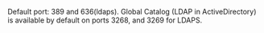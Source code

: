 Default port: 389 and 636(ldaps). Global Catalog (LDAP in ActiveDirectory) is available by default on ports 3268, and 3269 for LDAPS.